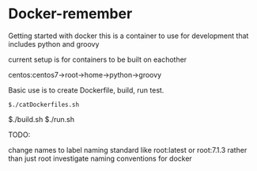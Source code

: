 # Docker-remember

Getting started with docker
this is a container to use for development that includes python and groovy

current setup is for containers to be built on eachother

centos:centos7->root->home->python->groovy

Basic use is to create Dockerfile, build, run test.

	$./catDockerfiles.sh
  $./build.sh
  $./run.sh

TODO:

change names to label naming standard like root:latest or root:7.1.3 rather than just root
investigate naming conventions for docker
